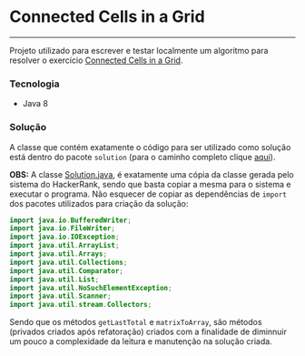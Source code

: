 # Connected Cells in a Grid
___
Projeto utilizado para escrever e testar localmente um algoritmo para resolver o exercício [Connected Cells in a Grid].

### Tecnologia
 - Java 8

### Solução
A classe que contém exatamente o código para ser utilizado como solução está dentro do pacote `solution` (para o caminho completo clique [aqui](https://github.com/attnk/test_cellsingrid/blob/feature/v1/testConnectedCellsInGrid/src/solution/Solution.java)).

**OBS:** A classe [Solution.java], é exatamente uma cópia da classe gerada pelo sistema do HackerRank, sendo que basta copiar a mesma para o sistema e executar o programa. 
Não esquecer de copiar as dependências de `import` dos pacotes utilizados para criação da solução:

```java
import java.io.BufferedWriter;
import java.io.FileWriter;
import java.io.IOException;
import java.util.ArrayList;
import java.util.Arrays;
import java.util.Collections;
import java.util.Comparator;
import java.util.List;
import java.util.NoSuchElementException;
import java.util.Scanner;
import java.util.stream.Collectors;
```

Sendo que os métodos `getLastTotal` e `matrixToArray`, são métodos (privados criados após refatoração) criados com a finalidade de diminnuir um pouco a complexidade da leitura e manutenção na solução criada.

[//]:#

[Connected Cells in a Grid]:<https://www.hackerrank.com/challenges/connected-cell-in-a-grid/problem>
[Solution.java]:<https://github.com/attnk/test_cellsingrid/blob/feature/v1/testConnectedCellsInGrid/src/solution/Solution.java>